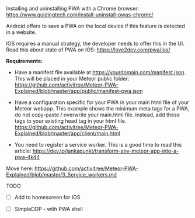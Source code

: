 Installing and uninstalling PWA with a Chrome browser: https://www.guidingtech.com/install-uninstall-pwas-chrome/

Android offers to save a PWA on the local device if this feature is detected in a website.

IOS requires a manual strategy, the developer needs to offer this in the UI. Read this about state of PWA on IOS: https://love2dev.com/pwa/ios/


**Requirements:**
* Have a manifest file available at https://yourdomain.com/manifest.json. This will be placed in your Meteor public folder: https://github.com/activitree/Meteor-PWA-Explained/blob/master/app/public/manifest-pwa.json

* Have a configuration specific for your PWA in your main html file of your Meteor webapp. This example shows the minimum meta tags for a PWA, do not copy-paste / overwrite your main.html file. Instead, add these tags to your existing head tag in your html file. https://github.com/activitree/Meteor-PWA-Explained/blob/master/app/client/main.html

* You need to register a service worker. This is a good time to read this article: https://dev.to/jankapunkt/transform-any-meteor-app-into-a-pwa-4k44


Move here: https://github.com/activitree/Meteor-PWA-Explained/blob/master/3_Service_workers.md


TODO

- [ ] Add to homescreen for IOS
- [ ] SimpleDDP - with PWA shell


